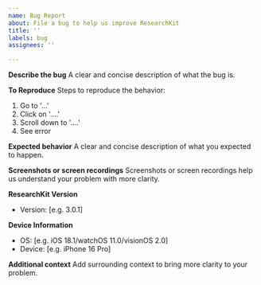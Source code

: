 ```yaml
---
name: Bug Report
about: File a bug to help us improve ResearchKit
title: ''
labels: bug
assignees: ''

---
```


**Describe the bug**
A clear and concise description of what the bug is.

**To Reproduce**
Steps to reproduce the behavior:
1. Go to '...'
2. Click on '....'
3. Scroll down to '....'
4. See error

**Expected behavior**
A clear and concise description of what you expected to happen.

**Screenshots or screen recordings**
Screenshots or screen recordings help us understand your problem with more clarity.

**ResearchKit Version**
- Version: [e.g. 3.0.1]

**Device Information**
 - OS: [e.g. iOS 18.1/watchOS 11.0/visionOS 2.0]
 - Device: [e.g. iPhone 16 Pro]

**Additional context**
Add surrounding context to bring more clarity to your problem.
